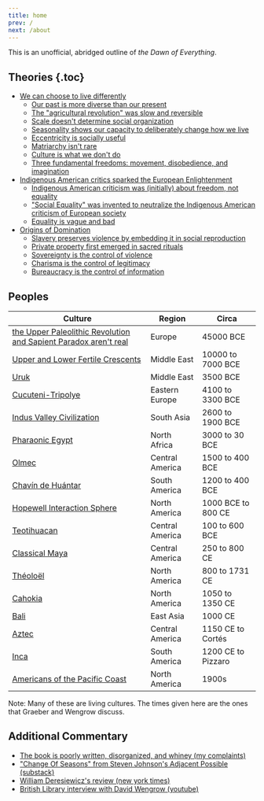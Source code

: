 ```yaml
---
title: home
prev: /
next: /about
---
```


This is an unofficial, abridged outline of *the Dawn of Everything*.

## Theories {.toc}

- [We can choose to live differently](/live-differently)
  - [Our past is more diverse than our present](/diverse)
  - [The "agricultural revolution" was slow and reversible](/agricultural-revolution)
  - [Scale doesn't determine social organization](/scale)
  - [Seasonality shows our capacity to deliberately change how we live](/seasonality)
  - [Eccentricity is socially useful](/eccentricity)
  - [Matriarchy isn't rare](/matriarchy)
  - [Culture is what we don't do](/schismogensis)
  - [Three fundamental freedoms: movement, disobedience, and imagination](/freedom)
- [Indigenous American critics sparked the European Enlightenment](/enlightenment)
  - [Indigenous American criticism was (initially) about freedom, not equality](/indigenous-critique)
  - ["Social Equality" was invented to neutralize the Indigenous American criticism of European society](/evolutionism)
  - [Equality is vague and bad](/equality)
- [Origins of Domination](/domination)
  - [Slavery preserves violence by embedding it in social reproduction](/slavery)
  - [Private property first emerged in sacred rituals](/property)
  - [Sovereignty is the control of violence](/sovereignty)
  - [Charisma is the control of legitimacy](/charisma)
  - [Bureaucracy is the control of information](/bureaucracy)

## Peoples

Culture | Region | Circa
-- | -- | --
[the Upper Paleolithic Revolution and Sapient Paradox aren't real](/paleolithic-revolution) | Europe | 45000 BCE
[Upper and Lower Fertile Crescents](fertile-crescents) | Middle East | 10000 to 7000 BCE
[Uruk](/uruk) | Middle East |  3500 BCE
[Cucuteni-Tripolye](/cucuteni-tripolye) | Eastern Europe | 4100 to 3300 BCE
[Indus Valley Civilization](/indus-valley) | South Asia | 2600 to 1900 BCE
[Pharaonic Egypt](/egypt) | North Africa | 3000 to 30 BCE
[Olmec](/olmec) | Central America | 1500 to 400 BCE
[Chavín de Huántar](/chavin) | South America | 1200 to 400 BCE
[Hopewell Interaction Sphere](/hopewell) | North America | 1000 BCE to 800 CE
[Teotihuacan](/teotihuacan) | Central America | 100 to 600 BCE
[Classical Maya](/maya) | Central America | 250 to 800 CE
[Théoloël](/theoloel) | North America | 800 to 1731 CE
[Cahokia](/cahokia) | North America | 1050 to 1350 CE
[Bali](/bali) | East Asia | 1000 CE
[Aztec](/aztec) | Central America | 1150 CE to Cortés
[Inca](/inca) | South America | 1200 CE to Pizzaro
[Americans of the Pacific Coast](/pacific) | North America | 1900s

Note: Many of these are living cultures. The times given here are the ones that Graeber and Wengrow discuss.

## Additional Commentary

- [The book is poorly written, disorganized, and whiney (my complaints)](/complaints)
- ["Change Of Seasons" from Steven Johnson's Adjacent Possible (substack)](https://adjacentpossible.substack.com/p/change-of-seasons)
- [William Deresiewicz's review (new york times)](https://www.nytimes.com/2021/10/31/arts/dawn-of-everything-graeber-wengrow.html)
- [British Library interview with David Wengrow (youtube)](https://www.youtube.com/watch?v=pkm-BhtjASs)

<!--
To dos...

[] Integrate these pages...
- Wise societies celebrate [Eccentricity]() as a hedge against disaster.
- State of Nature
- Language and culture
- Human Origins
- Humans aren't apes

[] Consider deleting: free will

[] Consider adding longer `##Next...` sections to the other major headings (live-differently and /enlightenment)
-->
